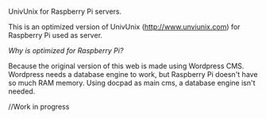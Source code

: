 UnivUnix for Raspberry Pi servers.

This is an optimized version of UnivUnix (http://www.unviunix.com) for Raspberry Pi used as server.

*Why is optimized for Raspberry Pi?*

Because the original version of this web is made using Wordpress CMS. Wordpress needs a database engine to work, but Raspberry Pi doesn't have so much RAM memory. Using docpad as main cms, a database engine isn't needed.

//Work in progress
